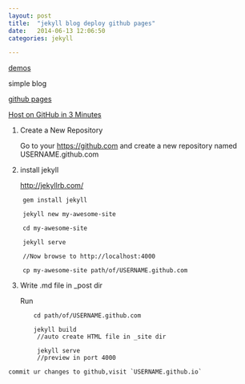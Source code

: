 ```yaml
---
layout: post
title:  "jekyll blog deploy github pages"
date:   2014-06-13 12:06:50
categories: jekyll

---
```

[demos](https://github.com/jekyll/jekyll/wiki/Sites)

simple blog

[github pages](https://pages.github.com/)

[Host on GitHub in 3 Minutes](http://jekyllbootstrap.com/usage/jekyll-quick-start.html?#)


1. Create a New Repository

	Go to your https://github.com and create a new repository named USERNAME.github.com


2. install jekyll

	http://jekyllrb.com/
	
```
	gem install jekyll
	
	jekyll new my-awesome-site
	
	cd my-awesome-site
	
	jekyll serve
	
	//Now browse to http://localhost:4000
	
	cp my-awesome-site path/of/USERNAME.github.com 
```

3. Write .md file in _post dir

	Run 
	
```
	   cd path/of/USERNAME.github.com 
	   
       jekyll build
		//auto create HTML file in _site dir 

		jekyll serve 
		//preview in port 4000
```
       
	commit ur changes to github,visit `USERNAME.github.io`


